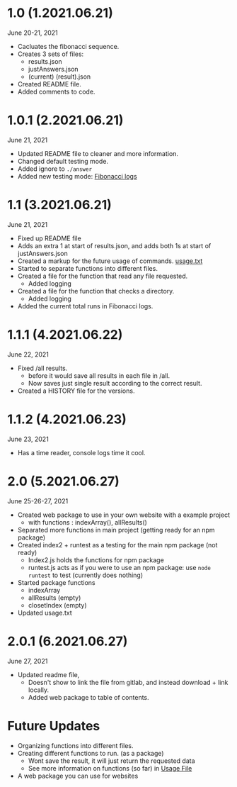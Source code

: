 1.0 (1.2021.06.21)
===================

June 20-21, 2021

- Cacluates the fibonacci sequence.
- Creates 3 sets of files:
    - results.json
    - justAnswers.json
    - (current) (result).json
- Created README file.
- Added comments to code.


1.0.1 (2.2021.06.21)
===================

June 21, 2021

- Updated README file to cleaner and more information.
- Changed default testing mode.
- Added ignore to `./answer`
- Added new testing mode: [Fibonacci logs](#enable-fibonacci-logs)


1.1 (3.2021.06.21)
===================

June 21, 2021

- Fixed up README file
- Adds an extra 1 at start of results.json, and adds both 1s at start of justAnswers.json
- Created a markup for the future usage of commands. [usage.txt](./usage.txt)
- Started to separate functions into different files.
- Created a file for the function that read any file requested.
    - Added logging
- Created a file for the function that checks a directory.
    - Added logging
- Added the current total runs in Fibonacci logs.


1.1.1 (4.2021.06.22)
===================

June 22, 2021

- Fixed /all results.
    - before it would save all results in each file in /all. 
    - Now saves just single result according to the correct result.
- Created a HISTORY file for the versions.


1.1.2 (4.2021.06.23)
===================

June 23, 2021

- Has a time reader, console logs time it cool.


2.0 (5.2021.06.27)
===================

June 25-26-27, 2021

- Created web package to use in your own website with a example project
    - with functions : indexArray(), allResults()
- Separated more functions in main project (getting ready for an npm package)
- Created index2 + runtest as a testing for the main npm package (not ready)
    - Index2.js holds the functions for npm package
    - runtest.js acts as if you were to use an npm package: use `node runtest` to test (currently does nothing)
- Started package functions
    - indexArray
    - allResults (empty)
    - closetIndex (empty)
- Updated usage.txt

2.0.1 (6.2021.06.27)
===================

June 27, 2021

- Updated readme file, 
    - Doesn't show to link the file from gitlab, and instead download + link locally.
    - Added web package to table of contents.

Future Updates
===================

- Organizing functions into different files.
- Creating different functions to run. (as a package)
    - Wont save the result, it will just return the requested data
    - See more information on functions (so far) in [Usage File](./usage.txt)
- A web package you can use for websites